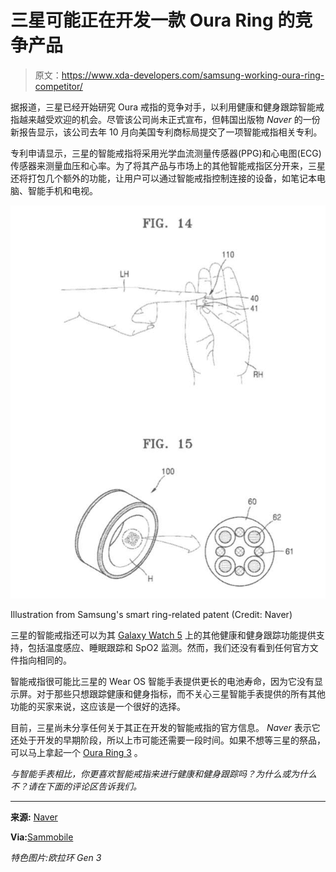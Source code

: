 # 三星可能正在开发一款 Oura Ring 的竞争产品

> 原文：<https://www.xda-developers.com/samsung-working-oura-ring-competitor/>

据报道，三星已经开始研究 Oura 戒指的竞争对手，以利用健康和健身跟踪智能戒指越来越受欢迎的机会。尽管该公司尚未正式宣布，但韩国出版物 *Naver* 的一份新报告显示，该公司去年 10 月向美国专利商标局提交了一项智能戒指相关专利。

专利申请显示，三星的智能戒指将采用光学血流测量传感器(PPG)和心电图(ECG)传感器来测量血压和心率。为了将其产品与市场上的其他智能戒指区分开来，三星还将打包几个额外的功能，让用户可以通过智能戒指控制连接的设备，如笔记本电脑、智能手机和电视。

 <picture>![Illustration from Samsung's smart ring-related patent.](img/3debb4ffbd18d527f2674723da9ae215.png)</picture> 

Illustration from Samsung's smart ring-related patent (Credit: Naver)

三星的智能戒指还可以为其 [Galaxy Watch 5](https://www.xda-developers.com/samsung-galaxy-watch-5-review/) 上的其他健康和健身跟踪功能提供支持，包括温度感应、睡眠跟踪和 SpO2 监测。然而，我们还没有看到任何官方文件指向相同的。

智能戒指很可能比三星的 Wear OS 智能手表提供更长的电池寿命，因为它没有显示屏。对于那些只想跟踪健康和健身指标，而不关心三星智能手表提供的所有其他功能的买家来说，这应该是一个很好的选择。

目前，三星尚未分享任何关于其正在开发的智能戒指的官方信息。 *Naver* 表示它还处于开发的早期阶段，所以上市可能还需要一段时间。如果不想等三星的祭品，可以马上拿起一个 [Oura Ring 3](https://www.xda-developers.com/oura-ring-gen-3-horizon-launch/) 。

*与智能手表相比，你更喜欢智能戒指来进行健康和健身跟踪吗？为什么或为什么不？请在下面的评论区告诉我们。*

* * *

**来源:** [Naver](https://n.news.naver.com/article/030/0003051755)

**Via:**[Sammobile](https://www.sammobile.com/news/samsung-smart-ring-development-started/)

*特色图片:欧拉环 Gen 3*